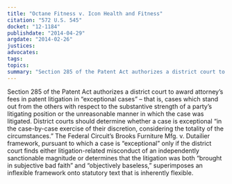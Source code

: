```yaml
---
title: "Octane Fitness v. Icon Health and Fitness"
citation: "572 U.S. 545"
docket: "12-1184"
publishdate: "2014-04-29"
argdate: "2014-02-26"
justices:
advocates:
tags:
topics:
summary: "Section 285 of the Patent Act authorizes a district court to award attorney’s fees in patent litigation in “exceptional cases” – that is, cases which stand out from the others with respect to the substantive strength of a party’s litigating position or the unreasonable manner in which the case was litigated. District courts should determine whether a case is exceptional “in the case-by-case exercise of their discretion, considering the totality of the circumstances.” The Federal Circuit’s Brooks Furniture Mfg. v. Dutailier framework, pursuant to which a case is “exceptional” only if the district court finds either litigation-related misconduct of an independently sanctionable magnitude or determines that the litigation was both “brought in subjective bad faith” and “objectively baseless,” superimposes an inflexible framework onto statutory text that is inherently flexible."
---
```

Section 285 of the Patent Act authorizes a district court to award attorney’s fees in patent litigation in “exceptional cases” – that is, cases which stand out from the others with respect to the substantive strength of a party’s litigating position or the unreasonable manner in which the case was litigated. District courts should determine whether a case is exceptional “in the case-by-case exercise of their discretion, considering the totality of the circumstances.” The Federal Circuit’s Brooks Furniture Mfg. v. Dutailier framework, pursuant to which a case is “exceptional” only if the district court finds either litigation-related misconduct of an independently sanctionable magnitude or determines that the litigation was both “brought in subjective bad faith” and “objectively baseless,” superimposes an inflexible framework onto statutory text that is inherently flexible.

